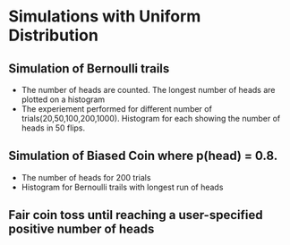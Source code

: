 # Simulations with Uniform Distribution

## Simulation of Bernoulli trails
 - The number of heads are counted. The longest number of heads are plotted on a histogram
 - The experiement performed for different number of trials(20,50,100,200,1000). Histogram for each showing the number of heads in 50 flips.
 
## Simulation of Biased Coin where p(head) = 0.8. 
- The number of heads for 200 trials
- Histogram for Bernoulli trails with longest run of heads

## Fair coin toss until reaching a user-specified positive number of heads

